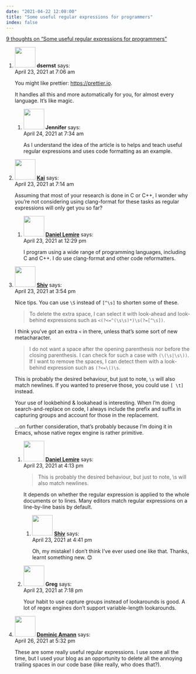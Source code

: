 ```yaml
---
date: "2021-04-22 12:00:00"
title: "Some useful regular expressions for programmers"
index: false
---
```


[9 thoughts on &ldquo;Some useful regular expressions for programmers&rdquo;](/lemire/blog/2021/04-22-some-useful-regular-expressions-for-programmers)

<ol class="comment-list">
<li id="comment-582687" class="comment even thread-even depth-1 parent">
<div class="comment-author vcard">
<img alt src="https://secure.gravatar.com/avatar/0a28b1cc0896cf25787a074ed51d5740?s=56&#038;d=mm&#038;r=g" srcset="https://secure.gravatar.com/avatar/0a28b1cc0896cf25787a074ed51d5740?s=112&#038;d=mm&#038;r=g 2x" class="avatar avatar-56 photo" height="56" width="56" decoding="async" /> <b class="fn">dsernst</b> <span class="says">says:</span> </div>
<div class="comment-metadata"><time datetime="2021-04-23T07:06:48+00:00">April 23, 2021 at 7:06 am</time></a> </div>
<div class="comment-content">
<p>You might like prettier: <a href="https://prettier.io" rel="nofollow ugc">https://prettier.io</a>.</p>
<p>It handles all this and more automatically for you, for almost every language. It&rsquo;s like magic.</p>
</div>
<ol class="children">
<li id="comment-582763" class="comment odd alt depth-2">
<div class="comment-author vcard">
<img alt src="https://secure.gravatar.com/avatar/1cd07b37a5e0c119ea7cfa4964ac2368?s=56&#038;d=mm&#038;r=g" srcset="https://secure.gravatar.com/avatar/1cd07b37a5e0c119ea7cfa4964ac2368?s=112&#038;d=mm&#038;r=g 2x" class="avatar avatar-56 photo" height="56" width="56" decoding="async" /> <b class="fn">Jennifer</b> <span class="says">says:</span> </div>
<div class="comment-metadata"><time datetime="2021-04-24T07:34:51+00:00">April 24, 2021 at 7:34 am</time></a> </div>
<div class="comment-content">
<p>As I understand the idea of the article is to helps and teach useful regular expressions and uses code formatting as an example.</p>
</div>
</li>
</ol>
</li>
<li id="comment-582688" class="comment even thread-odd thread-alt depth-1 parent">
<div class="comment-author vcard">
<img alt src="https://secure.gravatar.com/avatar/53112ec662c90924b2375990782ba612?s=56&#038;d=mm&#038;r=g" srcset="https://secure.gravatar.com/avatar/53112ec662c90924b2375990782ba612?s=112&#038;d=mm&#038;r=g 2x" class="avatar avatar-56 photo" height="56" width="56" loading="lazy" decoding="async" /> <b class="fn"><a href="http://kai-wolf.me/" class="url" rel="ugc external nofollow">Kai</a></b> <span class="says">says:</span> </div>
<div class="comment-metadata"><time datetime="2021-04-23T07:14:47+00:00">April 23, 2021 at 7:14 am</time></a> </div>
<div class="comment-content">
<p>Assuming that most of your research is done in C or C++, I wonder why you&rsquo;re not considering using clang-format for these tasks as regular expressions will only get you so far?</p>
</div>
<ol class="children">
<li id="comment-582696" class="comment byuser comment-author-lemire bypostauthor odd alt depth-2">
<div class="comment-author vcard">
<img alt src="https://secure.gravatar.com/avatar/2ca999bef9535950f5b84281a4dab006?s=56&#038;d=mm&#038;r=g" srcset="https://secure.gravatar.com/avatar/2ca999bef9535950f5b84281a4dab006?s=112&#038;d=mm&#038;r=g 2x" class="avatar avatar-56 photo" height="56" width="56" loading="lazy" decoding="async" /> <b class="fn"><a href="https://lemire.me/en/" class="url" rel="ugc">Daniel Lemire</a></b> <span class="says">says:</span> </div>
<div class="comment-metadata"><time datetime="2021-04-23T12:29:02+00:00">April 23, 2021 at 12:29 pm</time></a> </div>
<div class="comment-content">
<p>I program using a wide range of programming languages, including C and C++. I do use clang-format and other code reformatters.</p>
</div>
</li>
</ol>
</li>
<li id="comment-582703" class="comment even thread-even depth-1 parent">
<div class="comment-author vcard">
<img alt src="https://secure.gravatar.com/avatar/36e76f8dd0ef8b3a36ebd28819b3f86a?s=56&#038;d=mm&#038;r=g" srcset="https://secure.gravatar.com/avatar/36e76f8dd0ef8b3a36ebd28819b3f86a?s=112&#038;d=mm&#038;r=g 2x" class="avatar avatar-56 photo" height="56" width="56" loading="lazy" decoding="async" /> <b class="fn"><a href="https://shivjm.blog/" class="url" rel="ugc external nofollow">Shiv</a></b> <span class="says">says:</span> </div>
<div class="comment-metadata"><time datetime="2021-04-23T15:54:05+00:00">April 23, 2021 at 3:54 pm</time></a> </div>
<div class="comment-content">
<p>Nice tips. You can use <code>\S</code> instead of <code>[^\s]</code> to shorten some of these.</p>
<blockquote><p>
To delete the extra space, I can select it with look-ahead and look-behind expressions such as <code>&lt;(?&lt;=^(\s\s)*)\s(?=[^\s])</code>.
</p></blockquote>
<p>I think you’ve got an extra <code>&lt;</code> in there, unless that’s some sort of new metacharacter.</p>
<blockquote><p>
I do not want a space after the opening parenthesis nor before the closing parenthesis. I can check for such a case with <code>(\(\s|\s\))</code>. If I want to remove the spaces, I can detect them with a look-behind expression such as <code>(?&lt;=\()\s</code>.
</p></blockquote>
<p>This is probably the desired behaviour, but just to note, <code>\s</code> will also match newlines. If you wanted to preserve those, you could use <code>[ \t]</code> instead.</p>
<p>Your use of lookbehind &amp; lookahead is interesting. When I’m doing search-and-replace on code, I always include the prefix and suffix in capturing groups and account for those in the replacement.</p>
<p>…on further consideration, that’s probably because I’m doing it in Emacs, whose native regex engine is rather primitive.</p>
</div>
<ol class="children">
<li id="comment-582705" class="comment byuser comment-author-lemire bypostauthor odd alt depth-2 parent">
<div class="comment-author vcard">
<img alt src="https://secure.gravatar.com/avatar/2ca999bef9535950f5b84281a4dab006?s=56&#038;d=mm&#038;r=g" srcset="https://secure.gravatar.com/avatar/2ca999bef9535950f5b84281a4dab006?s=112&#038;d=mm&#038;r=g 2x" class="avatar avatar-56 photo" height="56" width="56" loading="lazy" decoding="async" /> <b class="fn"><a href="https://lemire.me/en/" class="url" rel="ugc">Daniel Lemire</a></b> <span class="says">says:</span> </div>
<div class="comment-metadata"><time datetime="2021-04-23T16:13:08+00:00">April 23, 2021 at 4:13 pm</time></a> </div>
<div class="comment-content">
<blockquote>
<p>This is probably the desired behaviour, but just to note, \s will also match newlines.</p>
</blockquote>
<p>It depends on whether the regular expression is applied to the whole documents or to lines. Many editors match regular expressions on a line-by-line basis by default.</p>
</div>
<ol class="children">
<li id="comment-582706" class="comment even depth-3">
<div class="comment-author vcard">
<img alt src="https://secure.gravatar.com/avatar/36e76f8dd0ef8b3a36ebd28819b3f86a?s=56&#038;d=mm&#038;r=g" srcset="https://secure.gravatar.com/avatar/36e76f8dd0ef8b3a36ebd28819b3f86a?s=112&#038;d=mm&#038;r=g 2x" class="avatar avatar-56 photo" height="56" width="56" loading="lazy" decoding="async" /> <b class="fn"><a href="https://shivjm.blog/" class="url" rel="ugc external nofollow">Shiv</a></b> <span class="says">says:</span> </div>
<div class="comment-metadata"><time datetime="2021-04-23T16:41:53+00:00">April 23, 2021 at 4:41 pm</time></a> </div>
<div class="comment-content">
<p>Oh, my mistake! I don’t think I’ve ever used one like that. Thanks, learnt something new. 😊</p>
</div>
</li>
</ol>
</li>
<li id="comment-582722" class="comment odd alt depth-2">
<div class="comment-author vcard">
<img alt src="https://secure.gravatar.com/avatar/a1240953d48ea069b77d5f62036bf7ca?s=56&#038;d=mm&#038;r=g" srcset="https://secure.gravatar.com/avatar/a1240953d48ea069b77d5f62036bf7ca?s=112&#038;d=mm&#038;r=g 2x" class="avatar avatar-56 photo" height="56" width="56" loading="lazy" decoding="async" /> <b class="fn">Greg</b> <span class="says">says:</span> </div>
<div class="comment-metadata"><time datetime="2021-04-23T19:18:00+00:00">April 23, 2021 at 7:18 pm</time></a> </div>
<div class="comment-content">
<p>Your habit to use capture groups instead of lookarounds is good. A lot of regex engines don&rsquo;t support variable-length lookarounds.</p>
</div>
</li>
</ol>
</li>
<li id="comment-582877" class="comment even thread-odd thread-alt depth-1">
<div class="comment-author vcard">
<img alt src="https://secure.gravatar.com/avatar/1b5f40ec7c1e07935001188ea498d188?s=56&#038;d=mm&#038;r=g" srcset="https://secure.gravatar.com/avatar/1b5f40ec7c1e07935001188ea498d188?s=112&#038;d=mm&#038;r=g 2x" class="avatar avatar-56 photo" height="56" width="56" loading="lazy" decoding="async" /> <b class="fn"><a href="https://blog.lbs.ca" class="url" rel="ugc external nofollow">Dominic Amann</a></b> <span class="says">says:</span> </div>
<div class="comment-metadata"><time datetime="2021-04-26T17:32:17+00:00">April 26, 2021 at 5:32 pm</time></a> </div>
<div class="comment-content">
<p>These are some really useful regular expressions. I use some all the time, but I used your blog as an opportunity to delete all the annoying trailing spaces in our code base (like really, who does that?).</p>
</div>
</li>
</ol>
